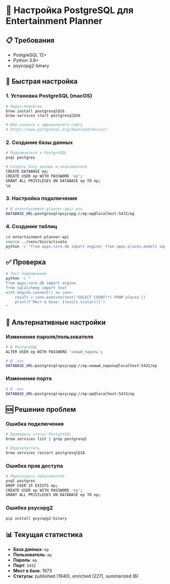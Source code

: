 # 🐘 Настройка PostgreSQL для Entertainment Planner

## 📋 Требования
- PostgreSQL 12+ 
- Python 3.8+
- psycopg2-binary

## 🚀 Быстрая настройка

### 1. Установка PostgreSQL (macOS)
```bash
# Через Homebrew
brew install postgresql@16
brew services start postgresql@16

# Или скачать с официального сайта
# https://www.postgresql.org/download/macosx/
```

### 2. Создание базы данных
```bash
# Подключиться к PostgreSQL
psql postgres

# Создать базу данных и пользователя
CREATE DATABASE ep;
CREATE USER ep WITH PASSWORD 'ep';
GRANT ALL PRIVILEGES ON DATABASE ep TO ep;
\q
```

### 3. Настройка подключения
```bash
# В entertainment-planner-api/.env
DATABASE_URL=postgresql+psycopg://ep:ep@localhost:5432/ep
```

### 4. Создание таблиц
```bash
cd entertainment-planner-api
source ../venv/bin/activate
python -c "from apps.core.db import engine; from apps.places.models import Base; Base.metadata.create_all(engine)"
```

## ✅ Проверка
```bash
# Тест подключения
python -c "
from apps.core.db import engine
from sqlalchemy import text
with engine.connect() as conn:
    result = conn.execute(text('SELECT COUNT(*) FROM places'))
    print(f'Мест в базе: {result.scalar()}')
"
```

## 🔧 Альтернативные настройки

### Изменение пароля/пользователя
```bash
# В PostgreSQL
ALTER USER ep WITH PASSWORD 'новый_пароль';

# В .env
DATABASE_URL=postgresql+psycopg://ep:новый_пароль@localhost:5432/ep
```

### Изменение порта
```bash
# В .env
DATABASE_URL=postgresql+psycopg://ep:ep@localhost:5433/ep
```

## 🆘 Решение проблем

### Ошибка подключения
```bash
# Проверить статус PostgreSQL
brew services list | grep postgresql

# Перезапустить
brew services restart postgresql@16
```

### Ошибка прав доступа
```bash
# Пересоздать пользователя
psql postgres
DROP USER IF EXISTS ep;
CREATE USER ep WITH PASSWORD 'ep';
GRANT ALL PRIVILEGES ON DATABASE ep TO ep;
```

### Ошибка psycopg2
```bash
pip install psycopg2-binary
```

## 📊 Текущая статистика
- **База данных**: `ep`
- **Пользователь**: `ep`
- **Пароль**: `ep`
- **Порт**: `5432`
- **Мест в базе**: 1873
- **Статусы**: published (1640), enriched (227), summarized (6)